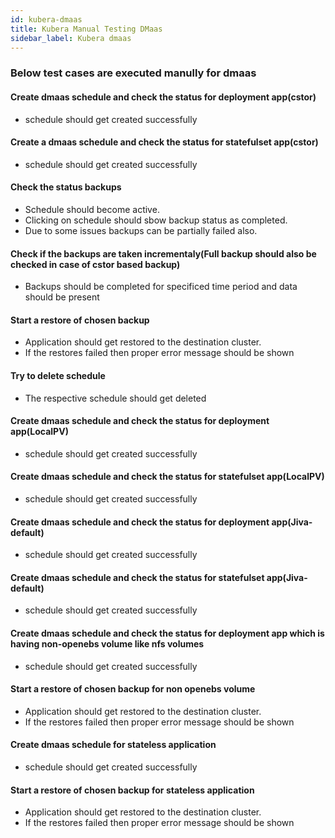 ```yaml
---
id: kubera-dmaas
title: Kubera Manual Testing DMaas
sidebar_label: Kubera dmaas
---
```


### Below test cases are executed manully for dmaas


#### Create dmaas schedule and check the status for deployment app(cstor) 
- schedule should get created successfully 

#### Create a dmaas schedule and check the status for statefulset app(cstor) 
- schedule should get created successfully 

#### Check the status backups 
- Schedule should become active.
- Clicking on schedule should sbow backup status as completed.
- Due to some issues backups can be partially failed also. 

#### Check if the backups are taken incrementaly(Full backup should also be checked in case of cstor based backup) 
- Backups should be completed for specificed time period and data should be present 

#### Start a restore of chosen backup 
- Application should get restored to the destination cluster.
- If the restores failed then proper error message should be shown 

#### Try to delete schedule 
- The respective schedule should get deleted 

#### Create dmaas schedule and check the status for deployment app(LocalPV)
- schedule should get created successfully 

#### Create dmaas schedule and check the status for statefulset app(LocalPV)
- schedule should get created successfully

#### Create dmaas schedule and check the status for deployment app(Jiva-default)
- schedule should get created successfully 

#### Create dmaas schedule and check the status for statefulset app(Jiva-default)
- schedule should get created successfully 

#### Create dmaas schedule and check the status for deployment app which is having non-openebs volume like nfs volumes
- schedule should get created successfully 

#### Start a restore of chosen backup for non openebs volume
- Application should get restored to the destination cluster.
- If the restores failed then proper error message should be shown 

#### Create dmaas schedule for stateless application
- schedule should get created successfully 

#### Start a restore of chosen backup for stateless application
- Application should get restored to the destination cluster.
- If the restores failed then proper error message should be shown 



